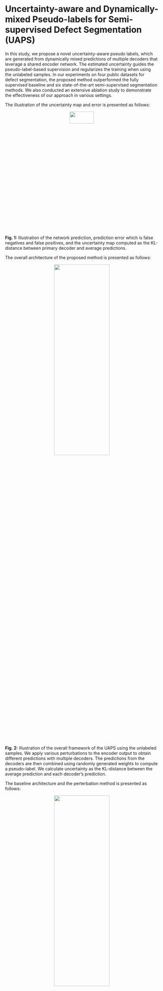 # Uncertainty-aware and Dynamically-mixed Pseudo-labels for Semi-supervised Defect Segmentation (UAPS)
In this study, we propose a novel uncertainty-aware pseudo labels, which are generated from dynamically mixed predictions of multiple decoders that leverage a shared encoder network. The estimated uncertainty guides the pseudo-label-based supervision and regularizes the training when using the unlabeled samples. In our experiments on four public datasets for defect segmentation, the proposed method outperformed the fully supervised baseline and six state-of-the-art semi-supervised segmentation methods. We also conducted an extensive ablation study to demonstrate the effectiveness of our approach in various settings.

The illustration of the uncertainty map and error is presented as follows:
<p align="center">
<img src="/fig_data/uncertainty.jpg" width="40%" height="10%">
</p>

**Fig. 1:** Illustration of the network prediction, prediction error which is false negatives and false positives, and the uncertainty map computed as the KL-distance between primary
decoder and average predictions.

The overall architecture of the proposed method is presented as follows:
<p align="center">
<img src="/fig_data/main-arch.jpg" width="60%" height="40%">
</p>

**Fig. 2:** Illustration of the overall framework of the UAPS using the unlabeled samples. We apply various perturbations to the encoder output to obtain different predictions with multiple decoders. The predictions from the decoders are then combined using randomly generated weights to compute a pseudo-label. We calculate uncertainty as the KL-distance between the average prediction and each decoder’s prediction.

The baseline architecture and the perterbation method is presented as follows:
<p align="center">
<img src="/fig_data/UNET-baseline.jpg" width="60%" height="40%">
</p>

**Fig. 3:** Illustration of baseline architecture adapted from U-Net with perturbation module. The encoder output remains unchanged at each block, while the type of perturbation changes to produce different versions of the outputs to be fed to the decoder networks.

# Full paper source:
You can read the details about the methods, implementation, and results from: (https://ieeexplore.ieee.org/document/9994033)

**Please cite ourwork as follows:**
```
@article{sime2022semi,
  title={Semi-Supervised Defect Segmentation with Pairwise Similarity Map Consistency and Ensemble-Based Cross-Pseudo Labels},
  author={Sime, Dejene M and Wang, Guotai and Zeng, Zhi and Wang, Wei and Peng, Bei},
  journal={IEEE Transactions on Industrial Informatics},
  year={2022},
  publisher={IEEE}
}
```

## Python >= 3.6
PyTorch >= 1.1.0
PyYAML, tqdm, tensorboardX
## Data Preparation
Download datasets. There are 4 datasets to download:
* NEU-SEG dataset from [NEU-seg](https://ieeexplore.ieee.org/document/8930292)
* DAGM dataset from [DAGM](https://www.kaggle.com/datasets/mhskjelvareid/dagm-2007-competition-dataset-optical-inspection)
* MT (Magnetic Tiles) dataset from [MTiles](https://www.kaggle.com/datasets/alex000kim/magnetic-tile-surface-defects)
* KoSDD2 (KolektorSDD2) dataset from [KoSDD2](https://www.vicos.si/resources/kolektorsdd2/)

Put downloaded data into the following directory structure:
* data/
    * NEU_data/ ... # raw data of NEU-Seg
    * DAGM_data/ ...# raw data of DAGM
    * MTiles_data/ ...# raw data of MTiles
    * KoSDD2_data/ ...# raw data of KoSDD2
## Code usage
The training files and settings for each compared network is presented in separate directory. Train each network and test from the presented directory.
To train the proposed **UAPS** method run the following after setting hyperparameters such as labeled-ratio, iteration-per-epoch, consistency ramp length, and consistency loss coefficients.
```bash
python UAPS_train.py
```

To test the performance of the proposed method:
```bash
run UAPS_Testing.ipynb
```

Similarly, train the proposed method, **UAPS**, for the other datasets from the indicated directories after setting appropriate hyper-parametres.
## Some results and visualizations
Visualization of the segmetnation results on selected samples are presented as follows:
<p align="center">
<img src="/fig_data/neu-viz.jpg" width="60%" height="50%">
</p>

**Fig. 4:** Visualization of the segmentation results on the NEU-Seg dataset. The regions indicated by the dashed-red-box shows wrong prediction.

<p align="center">
<img src="/fig_data/mt-viz.jpg" width="60%" height="50%">
</p>

**Fig. 5:** Visualization of the segmentation results on the MTiles dataset.

## Ablation experiments
Results from different model settings are presented as follows:
<p align="center">
<img src="/fig_data/loss-effects.jpg" width="40%" height="20%">
</p>

**Fig. 6:** Effects of different loss combinations.

<p align="center">
<img src="/fig_data/effects_of_loss_coef.jpg" width="40%" height="20%">
</p>

**Fig. 7:** Effects of loss coefficents.

<p align="center">
<img src="/fig_data/dynamic-mixing.jpg" width="40%" height="20%">
</p>

**Fig. 8:** Proposed dynamic-mixing vs. Averaging to generate pseudo-labels.

<p align="center">
<img src="/fig_data/decoder-effect.jpg" width="40%" height="20%">
</p>

**Fig. 9:** Effects of number of auxuliary decoders on segmentation performance and inference time.

 
## Acknowledgment

This repo borrowed many implementations from [SSL4MIS](https://github.com/HiLab-git/SSL4MIS)

## Contact
For any issue please contact me at djene.mengistu@gmail.com
